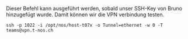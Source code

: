 Dieser Befehl kann ausgeführt werden, sobald unser SSH-Key von Bruno hinzugefügt wurde. Damit können wir die VPN verbindung testen.

`ssh -p 1022 -i /opt/nos/host-t07x -o Tunnel=ethernet -w 0 -T teams@vpn.t-nos.ch`